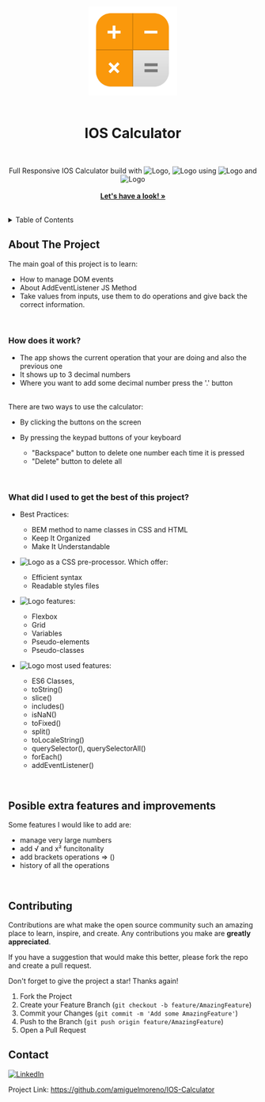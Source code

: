 <!-- PROJECT LOGO -->
<br />
<div align="center">
  <a href="https://github.com/amiguelmoreno/IOS-Calculator">
    <img src="img/favicon.webp" alt="Logo" width="180">
  </a>
  <br />
  <br />
  <h1>IOS Calculator</h1>
  <br />
  <p align="center">
    Full Responsive IOS Calculator build with <img src="https://img.shields.io/badge/-HTML5-orange" alt="Logo">,  <img src="https://img.shields.io/badge/-CSS3-blue" alt="Logo"> using <img src="https://img.shields.io/badge/-SASS-ff69b4" alt="Logo"> and <img src="https://img.shields.io/badge/-JS-yellow" alt="Logo">
    <br />
    <br />
    <a href="https://github.com/amiguelmoreno/IOS-Calculator"><strong>Let's have a look! »</strong></a>
    <br />
    <br />
  </p>
</div>

<!-- TABLE OF CONTENTS -->
<details>
  <summary>Table of Contents</summary>
  <ol>
    <li>
      <a href="#about-the-project">About The Project</a>
    </li>
     <li>
      <a href="#posible-extra-features-and-improvements">Posible extra features and improvements</a>
    </li>
    <li><a href="#contributing">Contributing</a></li>
    <li><a href="#contact">Contact</a></li>
  </ol>
</details>


<!-- ABOUT THE PROJECT -->
## About The Project

The main goal of this project is to learn:
 * How to manage DOM events
 * About AddEventListener JS Method
 * Take values from inputs, use them to do operations and give back the correct information.
<br />

### How does it work?

* The app shows the current operation that your are doing and also the previous one
* It shows up to 3 decimal numbers
* Where you want to add some decimal number press the '.' button
<br />
 There are two ways to use the calculator:

   * By clicking the buttons on the screen
   * By pressing the keypad buttons of your keyboard
  
     * "Backspace" button to delete one number each time it is pressed
     * "Delete" button to delete all
<br />

### What did I used to get the best of this project?

  * Best Practices:
    * BEM method to name classes in CSS and HTML  
    * Keep It Organized
    * Make It Understandable
  
  * <img src="https://img.shields.io/badge/-SASS-ff69b4" alt="Logo"> as a CSS pre-processor. Which offer:
    * Efficient syntax
    * Readable styles files
  
  * <img src="https://img.shields.io/badge/-CSS3-blue" alt="Logo"> features:
    * Flexbox 
    * Grid
    * Variables
    * Pseudo-elements
    * Pseudo-classes

  * <img src="https://img.shields.io/badge/-JS-yellow" alt="Logo"> most used features:
    * ES6 Classes,
    * toString()
    * slice()
    * includes()
    * isNaN()
    * toFixed()
    * split()
    * toLocaleString()
    * querySelector(), querySelectorAll()
    * forEach()
    * addEventListener()
 <br />  
   
## Posible extra features and improvements

Some features I would like to add are:

 * manage very large numbers
 * add √ and x² funcitonality
 * add brackets operations => ()
 * history of all the operations
<br />

<!-- CONTRIBUTING -->
## Contributing

Contributions are what make the open source community such an amazing place to learn, inspire, and create. Any contributions you make are **greatly appreciated**.

If you have a suggestion that would make this better, please fork the repo and create a pull request.

Don't forget to give the project a star! Thanks again!

1. Fork the Project
2. Create your Feature Branch (`git checkout -b feature/AmazingFeature`)
3. Commit your Changes (`git commit -m 'Add some AmazingFeature'`)
4. Push to the Branch (`git push origin feature/AmazingFeature`)
5. Open a Pull Request


<!-- CONTACT -->
## Contact

[![LinkedIn][linkedin-shield]][linkedin-url] 

Project Link: https://github.com/amiguelmoreno/IOS-Calculator


<!-- MARKDOWN LINKS & IMAGES -->
<!-- https://www.markdownguide.org/basic-syntax/#reference-style-links -->
[linkedin-shield]: https://img.shields.io/badge/-LinkedIn-black.svg?style=for-the-badge&logo=linkedin&colorB=555
[linkedin-url]: https://www.linkedin.com/in/miguelmoreno00/
